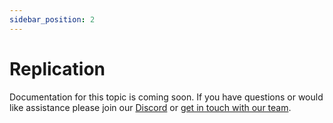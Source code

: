 ```yaml
---
sidebar_position: 2
---
```


# Replication

Documentation for this topic is coming soon. If you have questions or would like assistance please join our [Discord](https://discord.gg/HsPjXGVH85) or [get in touch with our team](https://dragonflydb.io/early-access). 
